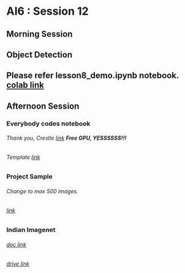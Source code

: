 # AI6 : Session 12
## Morning Session
## Object Detection


Please refer lesson8_demo.ipynb notebook.
[colab link](https://colab.research.google.com/drive/1ThwDB5M-CS-qHN4iOwV3VNy3z2-RiLrs)
----
## Afternoon Session

### Everybody codes notebook
###### Thank you, Crestle [link](http://crestle.ai) **Free GPU, YESSSSSS!!!**
###### Template [link](https://github.com/AI6-Bangalore-Chapter/2018-cycle-2/blob/master/Sessions/Session_12/Fastai_Template.ipynb)
### Project Sample
###### Change to max 500 images.
###### [link](https://github.com/AI6-Bangalore-Chapter/2018-cycle-2/blob/master/Sessions/Session_12/phase1_sample.ipynb)
### Indian Imagenet 
###### [doc link](https://docs.google.com/document/d/1XuwyO4_eZ9WGEb8iVxcMUvZMnBo9KrfVB1bteptVFSM/edit?usp=sharing)
###### [drive link](https://drive.google.com/drive/folders/1eg_qJg-sXyyjOMINWy0Grz4ZYB6-IU2y?usp=sharing)
### 
